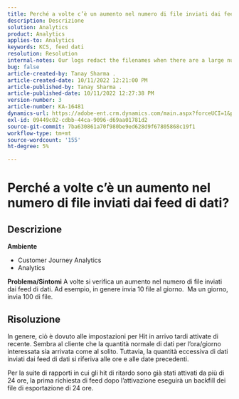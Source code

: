 ```yaml
---
title: Perché a volte c’è un aumento nel numero di file inviati dai feed di dati?
description: Descrizione
solution: Analytics
product: Analytics
applies-to: Analytics
keywords: KCS, feed dati
resolution: Resolution
internal-notes: Our logs redact the filenames when there are a large number of export files processed by data feeds, so you will see the file name in the logs "df_files" section as "REDACTED".
bug: false
article-created-by: Tanay Sharma .
article-created-date: 10/11/2022 12:21:00 PM
article-published-by: Tanay Sharma .
article-published-date: 10/11/2022 12:27:38 PM
version-number: 3
article-number: KA-16481
dynamics-url: https://adobe-ent.crm.dynamics.com/main.aspx?forceUCI=1&pagetype=entityrecord&etn=knowledgearticle&id=17c67d27-5f49-ed11-bba2-0022480868ff
exl-id: 09449c02-cdbb-44ca-9096-d69aa01781d2
source-git-commit: 7ba630861a70f980be9ed628d9f67805868c19f1
workflow-type: tm+mt
source-wordcount: '155'
ht-degree: 5%

---
```


# Perché a volte c’è un aumento nel numero di file inviati dai feed di dati?

## Descrizione

<b>Ambiente</b>
- Customer Journey Analytics
- Analytics



<b>Problema/Sintomi</b>
A volte si verifica un aumento nel numero di file inviati dai feed di dati. Ad esempio, in genere invia 10 file al giorno.  Ma un giorno, invia 100 di file.


## Risoluzione


In genere, ciò è dovuto alle impostazioni per Hit in arrivo tardi attivate di recente. Sembra al cliente che la quantità normale di dati per l’ora/giorno interessata sia arrivata come al solito. Tuttavia, la quantità eccessiva di dati inviati dai feed di dati si riferiva alle ore e alle date precedenti.

Per la suite di rapporti in cui gli hit di ritardo sono già stati attivati da più di 24 ore, la prima richiesta di feed dopo l’attivazione eseguirà un backfill dei file di esportazione di 24 ore.
